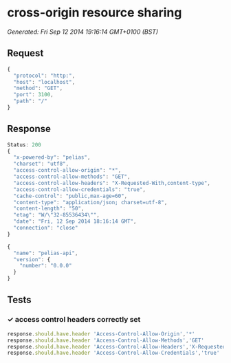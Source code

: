 # cross-origin resource sharing

*Generated: Fri Sep 12 2014 19:16:14 GMT+0100 (BST)*
## Request
```javascript
{
  "protocol": "http:",
  "host": "localhost",
  "method": "GET",
  "port": 3100,
  "path": "/"
}
```

## Response
```javascript
Status: 200
{
  "x-powered-by": "pelias",
  "charset": "utf8",
  "access-control-allow-origin": "*",
  "access-control-allow-methods": "GET",
  "access-control-allow-headers": "X-Requested-With,content-type",
  "access-control-allow-credentials": "true",
  "cache-control": "public,max-age=60",
  "content-type": "application/json; charset=utf-8",
  "content-length": "50",
  "etag": "W/\"32-85536434\"",
  "date": "Fri, 12 Sep 2014 18:16:14 GMT",
  "connection": "close"
}
```
```javascript
{
  "name": "pelias-api",
  "version": {
    "number": "0.0.0"
  }
}
```

## Tests

### ✓ access control headers correctly set
```javascript
response.should.have.header 'Access-Control-Allow-Origin','*'
response.should.have.header 'Access-Control-Allow-Methods','GET'
response.should.have.header 'Access-Control-Allow-Headers','X-Requested-With,content-type'
response.should.have.header 'Access-Control-Allow-Credentials','true'
```


